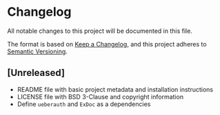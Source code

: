 # Changelog

All notable changes to this project will be documented in this file.

The format is based on [Keep a Changelog](https://keepachangelog.com/en/1.0.0/),
and this project adheres to [Semantic Versioning](https://semver.org/spec/v2.0.0.html).

## [Unreleased]
- README file with basic project metadata and installation instructions
- LICENSE file with BSD 3-Clause and copyright information
- Define `ueberauth` and `ExDoc` as a dependencies
